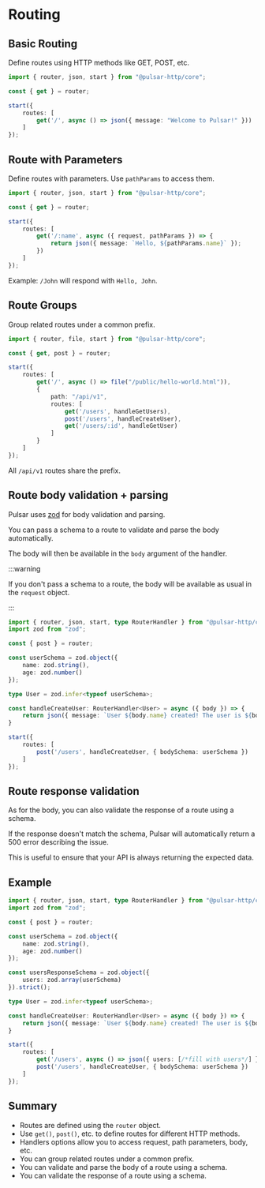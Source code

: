 # Routing

## Basic Routing
Define routes using HTTP methods like GET, POST, etc.

```typescript
import { router, json, start } from "@pulsar-http/core";

const { get } = router;

start({
    routes: [
        get('/', async () => json({ message: "Welcome to Pulsar!" }))
    ]
});
```

## Route with Parameters
Define routes with parameters. Use `pathParams` to access them.

```typescript
import { router, json, start } from "@pulsar-http/core";

const { get } = router;

start({
    routes: [
        get('/:name', async ({ request, pathParams }) => {
            return json({ message: `Hello, ${pathParams.name}` });
        })
    ]
});
```

Example: `/John` will respond with `Hello, John`.

## Route Groups
Group related routes under a common prefix.

```typescript
import { router, file, start } from "@pulsar-http/core";

const { get, post } = router;

start({
    routes: [
        get('/', async () => file("/public/hello-world.html")),
        {
            path: "/api/v1",
            routes: [
                get('/users', handleGetUsers),
                post('/users', handleCreateUser),
                get('/users/:id', handleGetUser)
            ]
        }
    ]
});
```

All `/api/v1` routes share the prefix.


## Route body validation + parsing

Pulsar uses [zod](https://npmjs.com/package/zod) for body validation and parsing.

You can pass a schema to a route to validate and parse the body automatically.

The body will then be available in the `body` argument of the handler.

:::warning

If you don't pass a schema to a route, the body will be available as usual in the `request` object.

:::

```typescript
import { router, json, start, type RouterHandler } from "@pulsar-http/core";
import zod from "zod";

const { post } = router;

const userSchema = zod.object({
    name: zod.string(),
    age: zod.number()
});

type User = zod.infer<typeof userSchema>;

const handleCreateUser: RouterHandler<User> = async ({ body }) => {
    return json({ message: `User ${body.name} created! The user is ${body.age} years old.` });
}

start({
    routes: [
        post('/users', handleCreateUser, { bodySchema: userSchema })
    ]
});
```

## Route response validation

As for the body, you can also validate the response of a route using a schema.

If the response doesn't match the schema, Pulsar will automatically return a 500 error describing the issue.

This is useful to ensure that your API is always returning the expected data.

## Example
```typescript
import { router, json, start, type RouterHandler } from "@pulsar-http/core";
import zod from "zod";

const { post } = router;

const userSchema = zod.object({
    name: zod.string(),
    age: zod.number()
});

const usersResponseSchema = zod.object({
    users: zod.array(userSchema)
}).strict();

type User = zod.infer<typeof userSchema>;

const handleCreateUser: RouterHandler<User> = async ({ body }) => {
    return json({ message: `User ${body.name} created! The user is ${body.age} years old.` });
}

start({
    routes: [
        get('/users', async () => json({ users: [/*fill with users*/] }), { responseSchema: usersResponseSchema }),
        post('/users', handleCreateUser, { bodySchema: userSchema })
    ]
});
```

## Summary

- Routes are defined using the `router` object.
- Use `get()`, `post()`, etc. to define routes for different HTTP methods.
- Handlers options allow you to access request, path parameters, body, etc.
- You can group related routes under a common prefix.
- You can validate and parse the body of a route using a schema.
- You can validate the response of a route using a schema.

